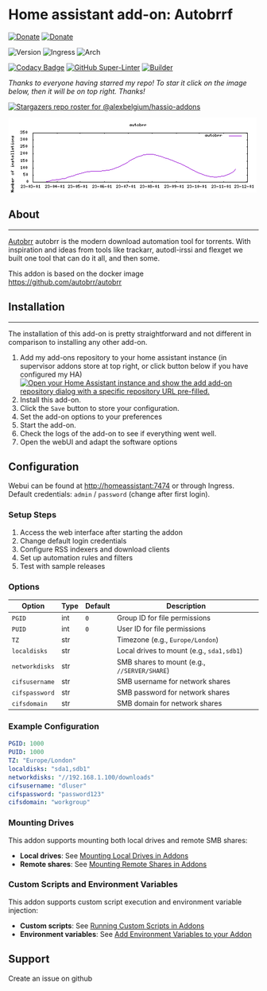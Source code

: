 
# Home assistant add-on: Autobrrf

[![Donate][donation-badge]](https://www.buymeacoffee.com/alexbelgium)
[![Donate][paypal-badge]](https://www.paypal.com/donate/?hosted_button_id=DZFULJZTP3UQA)

![Version](https://img.shields.io/badge/dynamic/json?label=Version&query=%24.version&url=https%3A%2F%2Fraw.githubusercontent.com%2Falexbelgium%2Fhassio-addons%2Fmaster%2Fautobrr%2Fconfig.json)
![Ingress](https://img.shields.io/badge/dynamic/json?label=Ingress&query=%24.ingress&url=https%3A%2F%2Fraw.githubusercontent.com%2Falexbelgium%2Fhassio-addons%2Fmaster%2Fautobrr%2Fconfig.json)
![Arch](https://img.shields.io/badge/dynamic/json?color=success&label=Arch&query=%24.arch&url=https%3A%2F%2Fraw.githubusercontent.com%2Falexbelgium%2Fhassio-addons%2Fmaster%2Fautobrr%2Fconfig.json)

[![Codacy Badge](https://app.codacy.com/project/badge/Grade/9c6cf10bdbba45ecb202d7f579b5be0e)](https://www.codacy.com/gh/alexbelgium/hassio-addons/dashboard?utm_source=github.com&utm_medium=referral&utm_content=alexbelgium/hassio-addons&utm_campaign=Badge_Grade)
[![GitHub Super-Linter](https://img.shields.io/github/actions/workflow/status/alexbelgium/hassio-addons/weekly-supelinter.yaml?label=Lint%20code%20base)](https://github.com/alexbelgium/hassio-addons/actions/workflows/weekly-supelinter.yaml)
[![Builder](https://img.shields.io/github/actions/workflow/status/alexbelgium/hassio-addons/onpush_builder.yaml?label=Builder)](https://github.com/alexbelgium/hassio-addons/actions/workflows/onpush_builder.yaml)

[donation-badge]: https://img.shields.io/badge/Buy%20me%20a%20coffee%20(no%20paypal)-%23d32f2f?logo=buy-me-a-coffee&style=flat&logoColor=white
[paypal-badge]: https://img.shields.io/badge/Buy%20me%20a%20coffee%20with%20Paypal-0070BA?logo=paypal&style=flat&logoColor=white

_Thanks to everyone having starred my repo! To star it click on the image below, then it will be on top right. Thanks!_

[![Stargazers repo roster for @alexbelgium/hassio-addons](https://raw.githubusercontent.com/alexbelgium/hassio-addons/master/.github/stars2.svg)](https://github.com/alexbelgium/hassio-addons/stargazers)

![downloads evolution](https://raw.githubusercontent.com/alexbelgium/hassio-addons/master/autobrr/stats.png)

## About

---

[Autobrr](https://autobrr.com/) autobrr is the modern download automation tool for torrents. With inspiration and ideas from tools like trackarr, autodl-irssi and flexget we built one tool that can do it all, and then some.

This addon is based on the docker image https://github.com/autobrr/autobrr

## Installation

---

The installation of this add-on is pretty straightforward and not different in comparison to installing any other add-on.

1. Add my add-ons repository to your home assistant instance (in supervisor addons store at top right, or click button below if you have configured my HA)
   [![Open your Home Assistant instance and show the add add-on repository dialog with a specific repository URL pre-filled.](https://my.home-assistant.io/badges/supervisor_add_addon_repository.svg)](https://my.home-assistant.io/redirect/supervisor_add_addon_repository/?repository_url=https%3A%2F%2Fgithub.com%2Falexbelgium%2Fhassio-addons)
1. Install this add-on.
1. Click the `Save` button to store your configuration.
1. Set the add-on options to your preferences
1. Start the add-on.
1. Check the logs of the add-on to see if everything went well.
1. Open the webUI and adapt the software options

## Configuration

Webui can be found at <http://homeassistant:7474> or through Ingress.
Default credentials: `admin` / `password` (change after first login).

### Setup Steps

1. Access the web interface after starting the addon
2. Change default login credentials
3. Configure RSS indexers and download clients
4. Set up automation rules and filters
5. Test with sample releases

### Options

| Option | Type | Default | Description |
|--------|------|---------|-------------|
| `PGID` | int | `0` | Group ID for file permissions |
| `PUID` | int | `0` | User ID for file permissions |
| `TZ` | str | | Timezone (e.g., `Europe/London`) |
| `localdisks` | str | | Local drives to mount (e.g., `sda1,sdb1`) |
| `networkdisks` | str | | SMB shares to mount (e.g., `//SERVER/SHARE`) |
| `cifsusername` | str | | SMB username for network shares |
| `cifspassword` | str | | SMB password for network shares |
| `cifsdomain` | str | | SMB domain for network shares |

### Example Configuration

```yaml
PGID: 1000
PUID: 1000
TZ: "Europe/London"
localdisks: "sda1,sdb1"
networkdisks: "//192.168.1.100/downloads"
cifsusername: "dluser"
cifspassword: "password123"
cifsdomain: "workgroup"
```

### Mounting Drives

This addon supports mounting both local drives and remote SMB shares:

- **Local drives**: See [Mounting Local Drives in Addons](https://github.com/alexbelgium/hassio-addons/wiki/Mounting-Local-Drives-in-Addons)
- **Remote shares**: See [Mounting Remote Shares in Addons](https://github.com/alexbelgium/hassio-addons/wiki/Mounting-remote-shares-in-Addons)

### Custom Scripts and Environment Variables

This addon supports custom script execution and environment variable injection:

- **Custom scripts**: See [Running Custom Scripts in Addons](https://github.com/alexbelgium/hassio-addons/wiki/Running-custom-scripts-in-Addons)
- **Environment variables**: See [Add Environment Variables to your Addon](https://github.com/alexbelgium/hassio-addons/wiki/Add-Environment-variables-to-your-Addon)

## Support

Create an issue on github

[repository]: https://github.com/alexbelgium/hassio-addons
